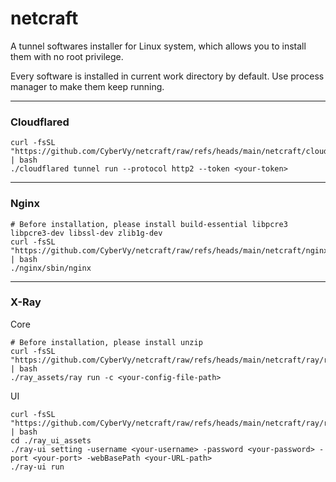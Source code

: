 # netcraft

A tunnel softwares installer for Linux system, which allows you to install them with no root privilege.

Every software is installed in current work directory by default. Use process manager to make them keep running.

---
### Cloudflared
```shell
curl -fsSL "https://github.com/CyberVy/netcraft/raw/refs/heads/main/netcraft/cloudflared/cfd_install.sh" | bash
./cloudflared tunnel run --protocol http2 --token <your-token>
```

---
### Nginx
```shell
# Before installation, please install build-essential libpcre3 libpcre3-dev libssl-dev zlib1g-dev
curl -fsSL "https://github.com/CyberVy/netcraft/raw/refs/heads/main/netcraft/nginx/nginx_install.sh" | bash
./nginx/sbin/nginx
```
---

### X-Ray
Core
```shell
# Before installation, please install unzip
curl -fsSL "https://github.com/CyberVy/netcraft/raw/refs/heads/main/netcraft/ray/ray_install.sh" | bash
./ray_assets/ray run -c <your-config-file-path>
```
UI
```shell
curl -fsSL "https://github.com/CyberVy/netcraft/raw/refs/heads/main/netcraft/ray/ray_ui_install.sh" | bash
cd ./ray_ui_assets
./ray-ui setting -username <your-username> -password <your-password> -port <your-port> -webBasePath <your-URL-path>
./ray-ui run
```

